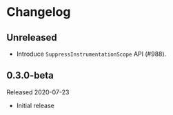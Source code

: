 # Changelog

## Unreleased

* Introduce `SuppressInstrumentationScope` API (#988).

## 0.3.0-beta

Released 2020-07-23

* Initial release
